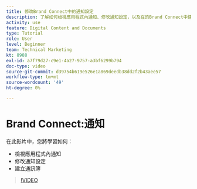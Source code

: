 ```yaml
---
title: 修改Brand Connect中的通知設定
description: 了解如何檢視應用程式內通知、修改通知設定，以及在的Brand Connect中建立通訊簿 [!UICONTROL Workfront DAM].
activity: use
feature: Digital Content and Documents
type: Tutorial
role: User
level: Beginner
team: Technical Marketing
kt: 8988
exl-id: a7f79d27-c9e1-4a27-9757-a3bf6299b794
doc-type: video
source-git-commit: d39754b619e526e1a869deedb38dd2f2b43aee57
workflow-type: tm+mt
source-wordcount: '49'
ht-degree: 0%

---
```


# Brand Connect:通知

在此影片中，您將學習如何：

* 檢視應用程式內通知
* 修改通知設定
* 建立通訊簿

>[!VIDEO](https://video.tv.adobe.com/v/335250/?quality=12)
